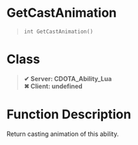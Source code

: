 # GetCastAnimation
> `int GetCastAnimation()`
# Class
> __✔ Server: CDOTA_Ability_Lua__  
> __✖ Client: undefined__  
# Function Description
Return casting animation of this ability.
